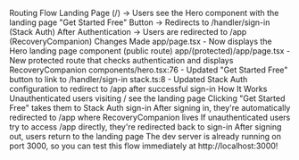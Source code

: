 Routing Flow
Landing Page (/) → Users see the Hero component with the landing page
"Get Started Free" Button → Redirects to /handler/sign-in (Stack Auth)
After Authentication → Users are redirected to /app (RecoveryCompanion)
Changes Made
app/page.tsx - Now displays the Hero landing page component (public route)
app/(protected)/app/page.tsx - New protected route that checks authentication and displays RecoveryCompanion
components/hero.tsx:76 - Updated "Get Started Free" button to link to /handler/sign-in
stack.ts:8 - Updated Stack Auth configuration to redirect to /app after successful sign-in
How It Works
Unauthenticated users visiting / see the landing page
Clicking "Get Started Free" takes them to Stack Auth sign-in
After signing in, they're automatically redirected to /app where RecoveryCompanion lives
If unauthenticated users try to access /app directly, they're redirected back to sign-in
After signing out, users return to the landing page
The dev server is already running on port 3000, so you can test this flow immediately at http://localhost:3000!